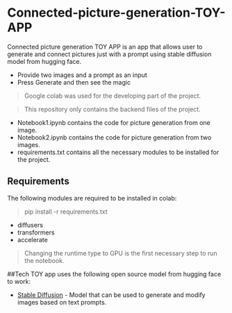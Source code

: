 # Connected-picture-generation-TOY-APP
Connected picture generation TOY APP is an app that allows user to generate and connect pictures just with a prompt using stable diffusion model from hugging face.
- Provide two images and a prompt as an input
- Press Generate and then see the magic
> Google colab was used for the developing part of the project.

> This repository only contains the backend files of the project.
- Notebook1.ipynb contains the code for picture generation from one image.
- Notebook2.ipynb contains the code for picture generation from two images.
- requirements.txt contains all the necessary modules to be installed for the project.

## Requirements
The following modules are required to be installed in colab:
> pip install -r requirements.txt
- diffusers
- transformers
- accelerate

> Changing the runtime type to GPU is the first necessary step to run the notebook.

##Tech
TOY app uses the following open source model from hugging face to work:
- [Stable Diffusion](https://huggingface.co/stabilityai/stable-diffusion-2) - Model that can be used to generate and modify images based on text prompts.







